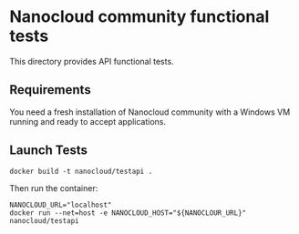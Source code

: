 # Nanocloud community functional tests

This directory provides API functional tests.

## Requirements

You need a fresh installation of Nanocloud community with a Windows VM running
and ready to accept applications.

## Launch Tests

```
docker build -t nanocloud/testapi .
```

Then run the container:

```
NANOCLOUD_URL="localhost"
docker run --net=host -e NANOCLOUD_HOST="${NANOCLOUR_URL}" nanocloud/testapi
```
